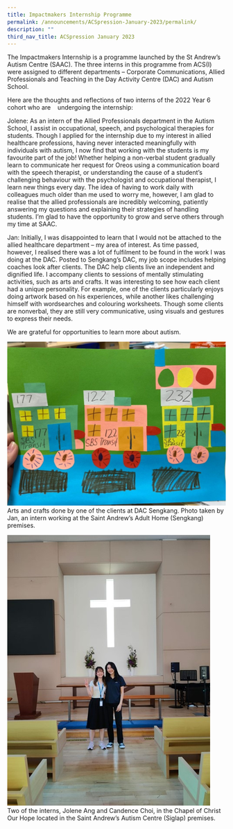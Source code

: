 ```yaml
---
title: Impactmakers Internship Programme
permalink: /announcements/ACSpression-January-2023/permalink/
description: ""
third_nav_title: ACSpression January 2023
---
```

The Impactmakers Internship is a programme launched by the St Andrew’s Autism Centre (SAAC). The three interns in this programme from ACS(I) were assigned to different departments – Corporate Communications, Allied Professionals and Teaching in the Day Activity Centre (DAC) and Autism School.

Here are the thoughts and reflections of two interns of the 2022 Year 6 cohort who are    undergoing the internship:

Jolene: As an intern of the Allied Professionals department in the Autism School, I assist in occupational, speech, and psychological therapies for students. Though I applied for the internship due to my interest in allied healthcare professions, having never interacted meaningfully with individuals with autism, I now find that working with the students is my favourite part of the job! Whether helping a non-verbal student gradually learn to communicate her request for Oreos using a communication board with the speech therapist, or understanding the cause of a student’s challenging behaviour with the psychologist and occupational therapist, I learn new things every day. The idea of having to work daily with colleagues much older than me used to worry me, however, I am glad to realise that the allied professionals are incredibly welcoming, patiently answering my questions and explaining their strategies of handling students. I’m glad to have the opportunity to grow and serve others through my time at SAAC.

Jan: Initially, I was disappointed to learn that I would not be attached to the allied healthcare department – my area of interest. As time passed, however, I realised there was a lot of fulfilment to be found in the work I was doing at the DAC. Posted to Sengkang’s DAC, my job scope includes helping coaches look after clients. The DAC help clients live an independent and dignified life. I accompany clients to sessions of mentally stimulating activities, such as arts and crafts. It was interesting to see how each client had a unique personality. For example, one of the clients particularly enjoys doing artwork based on his experiences, while another likes challenging himself with wordsearches and colouring worksheets. Though some clients are nonverbal, they are still very communicative, using visuals and gestures to express their needs.

We are grateful for opportunities to learn more about autism.

![](/images/ACSpression/Picture1-1024x768.jpg)  
Arts and crafts done by one of the clients at DAC Sengkang. Photo taken by Jan, an intern working at the Saint Andrew’s Adult Home (Sengkang) premises.

![](/images/ACSpression/Picture2-1.jpg)  
Two of the interns, Jolene Ang and Candence Choi, in the Chapel of Christ Our Hope located in the Saint Andrew’s Autism Centre (Siglap) premises.